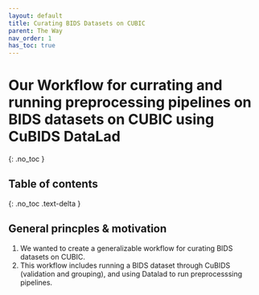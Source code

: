 ```yaml
---
layout: default
title: Curating BIDS Datasets on CUBIC 
parent: The Way
nav_order: 1
has_toc: true
---
```


# Our Workflow for currating and running preprocessing pipelines on BIDS datasets on CUBIC using CuBIDS DataLad
{: .no_toc }

## Table of contents
{: .no_toc .text-delta }

## General princples & motivation
1. We wanted to create a generalizable workflow for curating BIDS datasets on CUBIC.
2. This workflow includes running a BIDS dataset through CuBIDS (validation and grouping), and using Datalad to run preprocesssing pipelines. 

